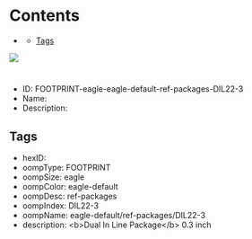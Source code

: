 



Contents
========

* [](#)
	* [Tags](#tags)
  
![][im]
# 

- ID: FOOTPRINT-eagle-eagle-default-ref-packages-DIL22-3
- Name: 
- Description: 

## Tags

- hexID: 
- oompType: FOOTPRINT
- oompSize: eagle
- oompColor: eagle-default
- oompDesc: ref-packages
- oompIndex: DIL22-3
- oompName: eagle-default/ref-packages/DIL22-3
- description: &lt;b&gt;Dual In Line Package&lt;/b&gt; 0.3 inch



[im]: image.png
